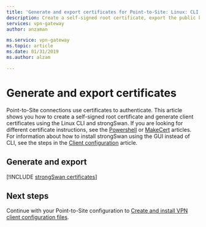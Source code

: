 ```yaml
---
title: 'Generate and export certificates for Point-to-Site: Linux: CLI: Azure | Microsoft Docs'
description: Create a self-signed root certificate, export the public key, and generate client certificates using the Linux (strongSwan) CLI.
services: vpn-gateway
author: anzaman

ms.service: vpn-gateway
ms.topic: article
ms.date: 01/31/2019
ms.author: alzam

---
```

# Generate and export certificates

Point-to-Site connections use certificates to authenticate. This article shows you how to create a self-signed root certificate and generate client certificates using the Linux CLI and strongSwan. If you are looking for different certificate instructions, see the [Powershell](vpn-gateway-certificates-point-to-site.md) or [MakeCert](vpn-gateway-certificates-point-to-site-makecert.md) articles. For information about how to install strongSwan using the GUI instead of CLI, see the steps in the [Client configuration](point-to-site-vpn-client-configuration-azure-cert.md#install) article.

## Generate and export
[!INCLUDE [strongSwan certificates](../../includes/vpn-gateway-strongswan-certificates-include.md)]

## Next steps

Continue with your Point-to-Site configuration to [Create and install VPN client configuration files](point-to-site-vpn-client-configuration-azure-cert.md#linuxinstallcli).
